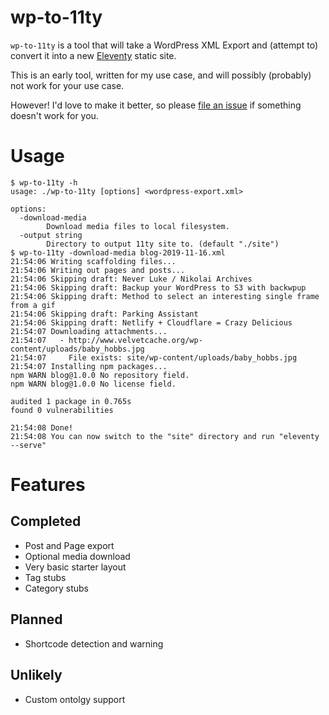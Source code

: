 # wp-to-11ty

`wp-to-11ty` is a tool that will take a WordPress XML Export and (attempt to) convert it into a new [Eleventy](https://www.11ty.io/) static site.

This is an early tool, written for my use case, and will possibly (probably) not work for your use case.

However!  I'd love to make it better, so please [file an issue](https://github.com/jmhobbs/wp-to-11ty/issues/new) if something doesn't work for you.

# Usage

```
$ wp-to-11ty -h
usage: ./wp-to-11ty [options] <wordpress-export.xml>

options:
  -download-media
    	Download media files to local filesystem.
  -output string
    	Directory to output 11ty site to. (default "./site")
$ wp-to-11ty -download-media blog-2019-11-16.xml
21:54:06 Writing scaffolding files...
21:54:06 Writing out pages and posts...
21:54:06 Skipping draft: Never Luke / Nikolai Archives
21:54:06 Skipping draft: Backup your WordPress to S3 with backwpup
21:54:06 Skipping draft: Method to select an interesting single frame from a gif
21:54:06 Skipping draft: Parking Assistant
21:54:06 Skipping draft: Netlify + Cloudflare = Crazy Delicious
21:54:07 Downloading attachments...
21:54:07   - http://www.velvetcache.org/wp-content/uploads/baby_hobbs.jpg
21:54:07     File exists: site/wp-content/uploads/baby_hobbs.jpg
21:54:07 Installing npm packages...
npm WARN blog@1.0.0 No repository field.
npm WARN blog@1.0.0 No license field.

audited 1 package in 0.765s
found 0 vulnerabilities

21:54:08 Done!
21:54:08 You can now switch to the "site" directory and run "eleventy --serve"
```

# Features

## Completed

- Post and Page export
- Optional media download
- Very basic starter layout
- Tag stubs
- Category stubs

## Planned

- Shortcode detection and warning

## Unlikely

- Custom ontolgy support
